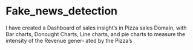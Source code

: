# Fake_news_detection
I have created a Dashboard of sales insight’s in Pizza sales
Domain, with Bar charts, Donought Charts, Line charts, and
pie charts to measure the intensity of the Revenue gener‐
ated by the Pizza’s

